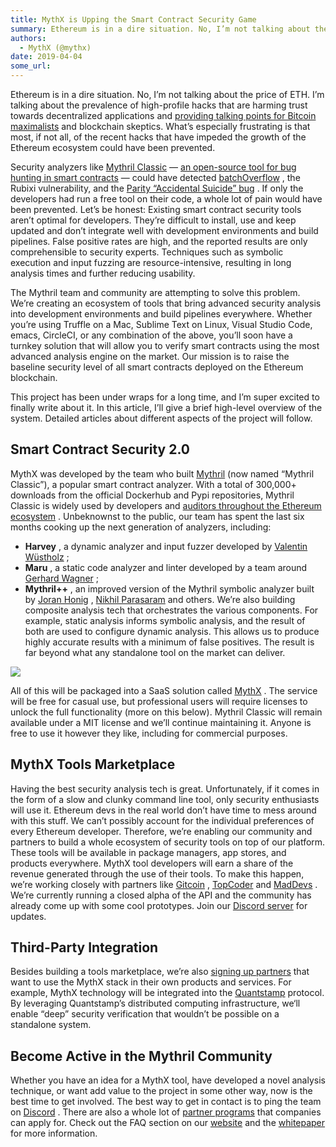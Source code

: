 ```yaml
---
title: MythX is Upping the Smart Contract Security Game
summary: Ethereum is in a dire situation. No, I’m not talking about the price of ETH. I’m talking about the prevalence of high-profile hacks that are harming trust towards decentralized applications and providing talking points for Bitcoin maximalists and blockchain skeptics. What’s especially frustrating is that most, if not all, of the recent hacks that have impeded the growth of the Ethereum ecosystem could have been prevented. Security analyzers like Mythril Classic — an open-source tool for bug hunt
authors:
  - MythX (@mythx)
date: 2019-04-04
some_url: 
---
```


Ethereum is in a dire situation. No, I’m not talking about the price of ETH. I’m talking about the prevalence of high-profile hacks that are harming trust towards decentralized applications and 
[providing talking points for Bitcoin maximalists](https://medium.com/@jimmysong/the-truth-about-smart-contracts-ae825271811f)
 and blockchain skeptics. What’s especially frustrating is that most, if not all, of the recent hacks that have impeded the growth of the Ethereum ecosystem could have been prevented.

Security analyzers like 
[Mythril Classic](https://github.com/ConsenSys/mythril-classic)
 — 
[an open-source tool for bug hunting in smart contracts](https://hackernoon.com/scanning-ethereum-smart-contracts-for-vulnerabilities-b5caefd995df)
 — could have detected 
[batchOverflow](https://techcrunch.com/2018/04/25/overflow-error-shuts-down-token-trading/)
 , the Rubixi vulnerability, and the 
[Parity “Accidental Suicide” bug](https://github.com/paritytech/parity-ethereum/issues/6995)
 . If only the developers had run a free tool on their code, a whole lot of pain would have been prevented.
Let’s be honest: Existing smart contract security tools aren’t optimal for developers. They’re difficult to install, use and keep updated and don’t integrate well with development environments and build pipelines. False positive rates are high, and the reported results are only comprehensible to security experts. Techniques such as symbolic execution and input fuzzing are resource-intensive, resulting in long analysis times and further reducing usability.

The Mythril team and community are attempting to solve this problem. We’re creating an ecosystem of tools that bring advanced security analysis into development environments and build pipelines everywhere. Whether you’re using Truffle on a Mac, Sublime Text on Linux, Visual Studio Code, emacs, CircleCI, or any combination of the above, you’ll soon have a turnkey solution that will allow you to verify smart contracts using the most advanced analysis engine on the market. Our mission is to raise the baseline security level of all smart contracts deployed on the Ethereum blockchain.

This project has been under wraps for a long time, and I’m super excited to finally write about it. In this article, I’ll give a brief high-level overview of the system. Detailed articles about different aspects of the project will follow.

## Smart Contract Security 2.0
MythX was developed by the team who built 
[Mythril](https://github.com/ConsenSys/mythril)
 (now named “Mythril Classic”), a popular smart contract analyzer. With a total of 300,000+ downloads from the official Dockerhub and Pypi repositories, Mythril Classic is widely used by developers and 
[auditors throughout the Ethereum ecosystem](https://consensys.net/diligence/)
 .
Unbeknownst to the public, our team has spent the last six months cooking up the next generation of analyzers, including:


 *  **Harvey** , a dynamic analyzer and input fuzzer developed by [Valentin Wüstholz](http://www.wuestholz.com) ;
 *  **Maru** , a static code analyzer and linter developed by a team around [Gerhard Wagner](https://www.linkedin.com/in/gerhard-wagner-04852b31/) ;
 *  **Mythril++** , an improved version of the Mythril symbolic analyzer built by [Joran Honig](http://about.joranhonig.nl) , [Nikhil Parasaram](https://www.linkedin.com/in/nikhil-parasaram-1956b5134/) and others.
We’re also building composite analysis tech that orchestrates the various components. For example, static analysis informs symbolic analysis, and the result of both are used to configure dynamic analysis. This allows us to produce highly accurate results with a minimum of false positives. The result is far beyond what any standalone tool on the market can deliver.

![](https://api.kauri.io:443/ipfs/QmPUn1Yp5PLSDFH7D7ZpUBvFUJi6EJqrLZUR8LWyGSwoav)

All of this will be packaged into a SaaS solution called 
[MythX](https://mythx.io)
 . The service will be free for casual use, but professional users will require licenses to unlock the full functionality (more on this below).
Mythril Classic will remain available under a MIT license and we’ll continue maintaining it. Anyone is free to use it however they like, including for commercial purposes.

## MythX Tools Marketplace
Having the best security analysis tech is great. Unfortunately, if it comes in the form of a slow and clunky command line tool, only security enthusiasts will use it. Ethereum devs in the real world don’t have time to mess around with this stuff.
We can’t possibly account for the individual preferences of every Ethereum developer. Therefore, we’re enabling our community and partners to build a whole ecosystem of security tools on top of our platform. These tools will be available in package managers, app stores, and products everywhere. MythX tool developers will earn a share of the revenue generated through the use of their tools. To make this happen, we’re working closely with partners like 
[Gitcoin](https://gitcoin.co)
 , 
[TopCoder](https://www.topcoder.com)
 and 
[MadDevs](https://maddevs.io)
 .
We’re currently running a closed alpha of the API and the community has already come up with some cool prototypes. Join our 
[Discord server](https://discord.gg/kktn8Wt)
 for updates.

## Third-Party Integration
Besides building a tools marketplace, we’re also 
[signing up partners](https://media.consensys.net/powered-by-mythril-introducing-the-mythril-partner-program-8acbca470503)
 that want to use the MythX stack in their own products and services. For example, MythX technology will be integrated into the 
[Quantstamp](https://quantstamp.com)
 protocol. By leveraging Quantstamp’s distributed computing infrastructure, we‘ll enable “deep” security verification that wouldn’t be possible on a standalone system.

## Become Active in the Mythril Community
Whether you have an idea for a MythX tool, have developed a novel analysis technique, or want add value to the project in some other way, now is the best time to get involved.
The best way to get in contact is to ping the team on 
[Discord](https://discord.gg/kktn8Wt)
 . There are also a whole lot of 
[partner programs](https://mythril.ai/faq-partners)
 that companies can apply for. Check out the FAQ section on our 
[website](https://mythril.ai)
 and the 
[whitepaper](https://mythril.ai/files/whitepaper.pdf)
 for more information.